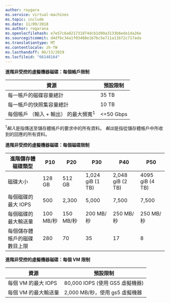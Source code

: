 ```yaml
---
author: roygara
ms.service: virtual-machines
ms.topic: include
ms.date: 11/09/2018
ms.author: rogarana
ms.openlocfilehash: e7e57c6a821731874dcb1d99a3133b6ede1da26e
ms.sourcegitcommit: d4dfbc34a1f03488e1b7bc5e711a11b72c717ada
ms.translationtype: MT
ms.contentlocale: zh-TW
ms.lasthandoff: 06/13/2019
ms.locfileid: "66148164"
---
```

**進階非受控的虛擬機器磁碟：每個帳戶限制**

| 資源 | 預設限制 |
| --- | --- |
| 每一帳戶的磁碟容量總計 |35 TB |
| 每一帳戶的快照集容量總計 |10 TB |
| 每個帳戶 （輸入 + 輸出） 的最大頻寬<sup>1</sup> |<=50 Gbps |

<sup>1</sup>*輸入*是指傳送至儲存體帳戶的要求中的所有資料。 *輸出*是指從儲存體帳戶中所收到的回應的所有資料。

**進階非受控的虛擬機器磁碟：每個磁碟限制**

| 進階儲存體磁碟類型 | P10 | P20 | P30 | P40 | P50 |
| --- | --- | --- | --- | --- | --- |
| 磁碟大小 |128 GB |512 GB |1,024 giB (1 TB) |2,048 giB (2 TB)|4095 giB (4 TB)|
| 每個磁碟的最大 IOPS |500 |2,300 |5,000 |7,500 |7,500 |
| 每個磁碟的最大輸送量 |100 MB/秒 | 150 MB/秒 |200 MB/秒 |250 MB/秒 |250 MB/秒 |
| 每個儲存體帳戶的磁碟數目上限 |280 |70 |35 | 17 | 8 |

**進階非受控的虛擬機器磁碟：每個 VM 限制**

| 資源 | 預設限制 |
| --- | --- |
| 每個 VM 的最大 IOPS |80,000 IOPS (使用 GS5 虛擬機器) |
| 每個 VM 的最大輸送量 |2,000 MB/秒，使用 gs5 虛擬機器 |


